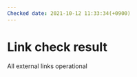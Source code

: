 ```yaml
---
Checked date: 2021-10-12 11:33:34(+0900)
---
```

# Link check result
All external links operational
